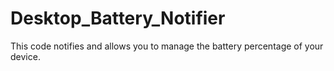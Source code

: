# Desktop_Battery_Notifier
This code notifies and allows you to manage the battery percentage of your device.
